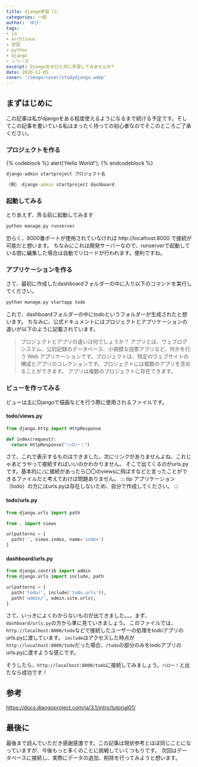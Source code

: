 ```yaml
---
title: django学習（1）
categories: 一般
author: 'ゆぴ'
tags:
- ja
- archlinux
- 学習
- python
- django
- シリーズ
excerpt: Djangoをゆぴと共に学習してみませんか?
date: 2020-12-05 
cover: '/image/cover/studydjango.webp'
---
```


## まずはじめに

この記事は私がdjangoをある程度使えるようになるまで続ける予定です。そしてこの記事を書いている私はまったく持っての初心者なのでそこのところご了承ください。

### プロジェクトを作る
{% codeblock %}
alert('Hello World!');
{% endcodeblock %}
```cmd
django-admin startproject プロジェクト名

（例） django-admin startproject dashboard
```

### 起動してみる

とりあえず、弄る前に起動してみます

```cmd
python manage.py runserver
```

恐らく、8000番ポートが使用されていなければ http://localhost:8000 で接続が可能だと想います。
ちなみにこれは開発サーバーなので、runserverで起動している間に編集した場合は自動でリロードが行われます。便利ですね。

### アプリケーションを作る

さて、最初に作成したdashboardフォルダーの中に入り以下のコマンドを実行してください。

```cmd
python manage.py startapp todo
```

これで、dashboardフォルダーの中にtodoというフォルダーが生成されたと想います。
ちなみに、公式ドキュメントにはプロジェクトとアプリケーションの違いが以下のように記載されています。

> プロジェクトとアプリの違いは何でしょうか？ アプリとは、ウェブログシステム、公的記録のデータベース、小規模な投票アプリなど、何かを行う Web アプリケーションです。プロジェクトは、特定のウェブサイトの構成とアプリのコレクションです。プロジェクトには複数のアプリを含めることができます。 アプリは複数のプロジェクトに存在できます。

### ビューを作ってみる

ビューは主にDjangoで描画などを行う際に使用されるファイルです。

#### todo/views.py

```python
from django.http import HttpResponse

def index(request):
  return HttpResponse("ハロー！")
```

さて、これで表示するものはできました。次にリンクがありませんよね、これじゃあどうやって接続すればいいのかわかりません。
そこで出てくるのがurls.pyです。基本的に`/`に接続があったら〇〇のviewsに飛ばすなどと言ったことができるファイルだと考えておけば問題ありません。
::: tip
アプリケーション（todo）の方にはurls.pyは存在しないため、自分で作成してください。
:::

#### todo/urls.py

```python
from django.urls import path

from . import views

urlpatterns = [
  path('', views.index, name='index')
]
```

#### dashboard/urls.py

```python
from django.contrib import admin
from django.urls import include, path

urlpatterns = [
  path('todo/', include('todo.urls')),
  path('admin/', admin.site.urls),
]
```

さて、いっきによくわからないものが出てきました。。。まず、`dashboard/urls.py`の方から準に見ていきましょう。
このファイルでは、`http://localhost:8000/todo`などで接続したユーザーの処理をtodoアプリのurls.pyに渡しています。
`include`はアクセスした時点が`http://localhost:8000/todo`だった場合、`/todo`の部分のみをtodoアプリのurls.pyに渡すような感じです。

そうしたら、`http://localhost:8000/todo`に接続してみましょう。`ハロー！`と出たなら成功です！

## 参考

https://docs.djangoproject.com/ja/3.1/intro/tutorial01/

## 最後に

最後まで読んでいただき感謝感激です。この記事は現状参考とほぼ同じことになっていますが、今後もっと多くのことに挑戦していくつもりです。
次回はデータベースに接続し、実際にデータの追加、削除を行ってみようと想います。

